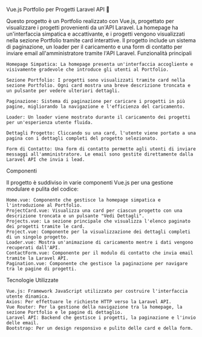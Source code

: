 Vue.js Portfolio per Progetti Laravel API 🎨

Questo progetto è un Portfolio realizzato con Vue.js, progettato per visualizzare i progetti provenienti da un'API Laravel. La homepage ha un'interfaccia simpatica e accattivante, e i progetti vengono visualizzati nella sezione Portfolio tramite card interattive. Il progetto include un sistema di paginazione, un loader per il caricamento e una form di contatto per inviare email all'amministratore tramite l'API Laravel.
Funzionalità principali

    Homepage Simpatica: La homepage presenta un'interfaccia accogliente e visivamente gradevole che introduce gli utenti al Portfolio.

    Sezione Portfolio: I progetti sono visualizzati tramite card nella sezione Portfolio. Ogni card mostra una breve descrizione troncata e un pulsante per vedere ulteriori dettagli.

    Paginazione: Sistema di paginazione per caricare i progetti in più pagine, migliorando la navigazione e l'efficienza del caricamento.

    Loader: Un loader viene mostrato durante il caricamento dei progetti per un'esperienza utente fluida.

    Dettagli Progetto: Cliccando su una card, l'utente viene portato a una pagina con i dettagli completi del progetto selezionato.

    Form di Contatto: Una form di contatto permette agli utenti di inviare messaggi all'amministratore. Le email sono gestite direttamente dalla Laravel API che invia i lead.

Componenti

Il progetto è suddiviso in varie componenti Vue.js per una gestione modulare e pulita del codice:

    Home.vue: Componente che gestisce la homepage simpatica e l'introduzione al Portfolio.
    ProjectCard.vue: Visualizza una card per ciascun progetto con una descrizione troncata e un pulsante "Vedi Dettagli".
    Projects.vue: La sezione principale che visualizza l'elenco paginato dei progetti tramite le card.
    Project.vue: Componente per la visualizzazione dei dettagli completi di un singolo progetto.
    Loader.vue: Mostra un'animazione di caricamento mentre i dati vengono recuperati dall'API.
    ContactForm.vue: Componente per il modulo di contatto che invia email tramite la Laravel API.
    Pagination.vue: Componente che gestisce la paginazione per navigare tra le pagine di progetti.

Tecnologie Utilizzate

    Vue.js: Framework JavaScript utilizzato per costruire l'interfaccia utente dinamica.
    Axios: Per effettuare le richieste HTTP verso la Laravel API.
    Vue Router: Per la gestione della navigazione tra la homepage, la sezione Portfolio e le pagine di dettaglio.
    Laravel API: Backend che gestisce i progetti, la paginazione e l'invio delle email.
    Bootstrap: Per un design responsivo e pulito delle card e della form.
